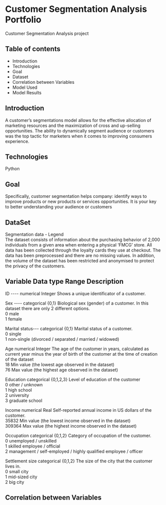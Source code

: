 # Customer Segmentation Analysis Portfolio
Customer Segmentation Analysis project

## Table of contents
* Introduction
* Technologies
* Goal
* Dataset
* Correlation between Variables
* Model Used
* Model Results

## Introduction
A customer’s segmentations model allows for the effective allocation of marketing resources and the maximization of cross and up-selling opportunities. The ability to dynamically segment audience or customers was the top tactic for marketers when it comes to improving consumers experience.

## Technologies
Python

## Goal
Specifically, customer segmentation helps company: identify ways to improve products or new products or services opportunities. It is your key to better understanding your audience or customers

## DataSet
Segmentation data - Legend										
The dataset consists of information about the purchasing behavior of 2,000 individuals from a given area when entering a physical ‘FMCG’ store. All data has been collected through the loyalty cards they use at checkout. The data has been preprocessed and there are no missing values. In addition, the volume of the dataset has been restricted and anonymised to protect the privacy of the customers. 										
										
Variable	Data type	Range	Description
---------------------------------------------------------------------------------------------------------------
ID ----      numerical	Integer	     Shows a unique identificator of a customer.							
										
Sex ----	     categorical	{0,1}	     Biological sex (gender) of a customer. In this dataset there are only 2 different options.							
		                         0	male							
		                         1	female							
										
Marital status---	categorical	{0,1}	     Marital status of a customer.							
		                         0      single							
		                         1	non-single (divorced / separated / married / widowed)							
										
Age	       numerical      Integer	     The age of the customer in years, calculated as current year minus the year of birth of the customer at the time of                                                     creation of the dataset							
		                              18	Min value (the lowest age observed in the dataset)							
		                              76	Max value (the highest age observed in the dataset)							
										
Education	categorical   {0,1,2,3}	     Level of education of the customer							
		                          0	other / unknown							
		                          1	high school							
		                          2	university							
		                          3	graduate school							
										
Income	numerical	Real	              Self-reported annual income in US dollars of the customer.							
		                              35832	Min value (the lowest income observed in the dataset)							
		                              309364	Max value (the highest income observed in the dataset)							
										
Occupation	categorical  {0,1,2}	       Category of occupation of the customer.							
		                        0	unemployed / unskilled							
		                        1	skilled employee / official							
		                        2	management / self-employed / highly qualified employee / officer							
										
Settlement size	 categorical	{0,1,2}	       The size of the city that the customer lives in.							
		                         0	small city							
		                         1	mid-sized city							
		                         2	big city							

## Correlation between Variables
